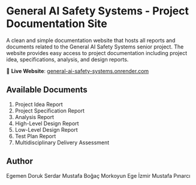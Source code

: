 # General AI Safety Systems - Project Documentation Site

A clean and simple documentation website that hosts all reports and documents related to the General AI Safety Systems senior project. The website provides easy access to project documentation including project idea, specifications, analysis, and design reports.

🔗 **Live Website**: [general-ai-safety-systems.onrender.com](https://general-ai-safety-systems.onrender.com/)

## Available Documents

1. Project Idea Report
2. Project Specification Report
3. Analysis Report
4. High-Level Design Report
5. Low-Level Design Report
6. Test Plan Report
7. Multidisciplinary Delivery Assessment

## Author

Egemen Doruk Serdar
Mustafa Boğaç Morkoyun
Ege İzmir
Mustafa Pınarcı
